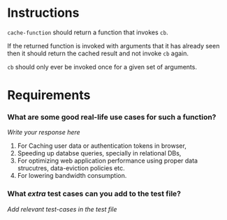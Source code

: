 # Instructions

`cache-function` should return a function that invokes `cb`.

If the returned function is invoked with arguments that it has already seen
then it should return the cached result and not invoke `cb` again.

`cb` should only ever be invoked once for a given set of arguments.

# Requirements

### **What are some good real-life use cases for such a function?**
*Write your response here*
1. For Caching user data or authentication tokens in browser,
2. Speeding up databse queries, specially in relational DBs,
3. For optimizing web application performance using proper data strucutres, data-eviction policies etc.
4. For lowering bandwidth consumption.
### **What *extra* test cases can you add to the test file?**

*Add relevant test-cases in the test file*